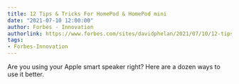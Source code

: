 ```yaml
---
title: 12 Tips & Tricks For HomePod & HomePod mini
date: "2021-07-10 12:00:00"
author: Forbes - Innovation
authorlink: https://www.forbes.com/sites/davidphelan/2021/07/10/12-tips--tricks-for-homepod--homepod-mini/
tags:
- Forbes-Innovation
---
```

Are you using your Apple smart speaker right? Here are a dozen ways to use it better.
